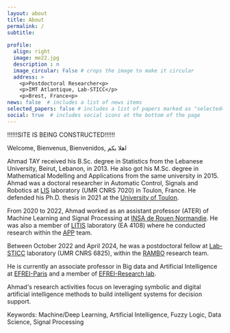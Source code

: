 ```yaml
---
layout: about
title: About
permalink: /
subtitle: 
      
profile:
  align: right
  image: me22.jpg
  description : n
  image_circular: False # crops the image to make it circular
  address: >
    <p>Postdoctoral Researcher<p>
    <p>IMT Atlantique, Lab-STICC</p>
    <p>Brest, France<p>
news: false  # includes a list of news items
selected_papers: false # includes a list of papers marked as "selected={true}"
social: true  # includes social icons at the bottom of the page
---
```


!!!!!!SITE IS BEING CONSTRUCTED!!!!!!

Welcome, Bienvenus, Bienvenidos, اهلا بكم

Ahmad TAY received his B.Sc. degree in Statistics from the Lebanese University, Beirut, Lebanon, in 2013.  He also got his M.Sc. degree in Mathematical Modelling and Applications from the same university in 2015. Ahmad was a doctoral researcher in Automatic Control, Signals and Robotics at [LIS](https://www.lis-lab.fr/cde/) laboratory (UMR CNRS 7020) in Toulon, France. He defended his Ph.D. thesis in 2021 at the [University of Toulon](https://ed548.univ-tln.fr/soutenance-de-these-m-ahmad-tay-lis/).

From 2020 to 2022, Ahmad worked as an assistant professor (ATER) of Machine Learning and Signal Processing at [INSA de Rouen Normandie](https://www.insa-rouen.fr). He was also a member of [LITIS](https://www.litislab.fr/annuaire) laboratory (EA 4108) where he conducted research within the [APP](https://www.litislab.fr/equipe/app) team.

Between October 2022 and April 2024, he was a postdoctoral fellow  at [Lab-STICC](https://labsticc.fr/en) laboratory (UMR CNRS 6825), within the [RAMBO](https://labsticc.fr/fr/equipes/rambo) research team. 

He is currently an associate professor in Big data and Artificial Intelligence at [EFREI-Paris](https://www.efrei.fr) and a member of [EFREI-Research lab](https://www.efrei.fr/innovation-recherche/le-laboratoire-de-recherche/equipe/). 

Ahmad's research activities focus on leveraging symbolic and digital artificial intelligence methods to build intelligent systems for decision support.

Keywords:  Machine/Deep Learning, Artificial Intelligence, Fuzzy Logic, Data Science, Signal Processing

